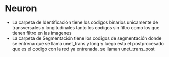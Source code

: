 # Neuron
- La carpeta de Identificación tiene los códigos binarios unicamente de transversales y longitudinales tanto los codigos sin filtro como los que tienen filtro en las imagenes
- La carpeta de Segmentación tiene los codigos de segmentación donde se entrena que se llama unet_trans y long y luego esta el postprocesado que es el codigo con la red ya entrenada, se llaman unet_trans_post
